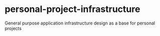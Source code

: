 # personal-project-infrastructure
General purpose application infrastructure design as a base for personal projects
